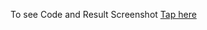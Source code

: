  To see Code and Result Screenshot [Tap here](https://docs.google.com/document/d/14ZGdFvcWVc8YFVwnz2SkQjgJEtXPf_x-30KI6BZCVtg/edit?usp=sharing)
